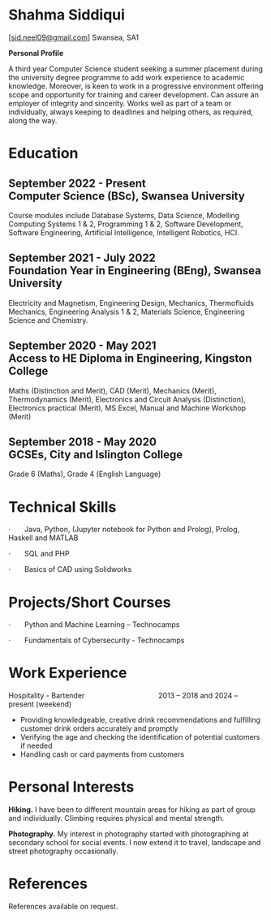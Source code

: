 # Shahma Siddiqui

[sid.neel09@gmail.com] Swansea, SA1

**Personal Profile**

A third year Computer Science student seeking a summer placement during the university degree programme to add work experience to academic knowledge. Moreover, is keen to work in a progressive environment offering scope and opportunity for training and career development. Can assure an employer of integrity and sincerity. Works well as part of a team or individually, always keeping to deadlines and helping others, as required, along the way.

# Education

## September 2022 - Present                                Computer Science (BSc), Swansea University

Course modules include Database Systems, Data Science, Modelling Computing Systems 1 & 2, Programming 1 & 2, Software Development, Software Engineering, Artificial Intelligence, Intelligent Robotics, HCI.

## September 2021 - July 2022                             Foundation Year in Engineering (BEng), Swansea University

Electricity and Magnetism, Engineering Design, Mechanics, Thermofluids Mechanics, Engineering Analysis 1 & 2, Materials Science, Engineering Science and Chemistry.

## September 2020 - May 2021                            Access to HE Diploma in Engineering, Kingston College

Maths (Distinction and Merit), CAD (Merit), Mechanics (Merit), Thermodynamics (Merit), Electronics and Circuit Analysis (Distinction), Electronics practical (Merit), MS Excel, Manual and Machine Workshop (Merit)

## September 2018 - May 2020                            GCSEs, City and Islington College

Grade 6 (Maths), Grade 4 (English Language)

# Technical Skills

·       Java, Python, (Jupyter notebook for Python and Prolog), Prolog, Haskell and MATLAB

·       SQL and PHP

·       Basics of CAD using Solidworks

# Projects/Short Courses

·       Python and Machine Learning – Technocamps

·       Fundamentals of Cybersecurity - Technocamps

# Work Experience

Hospitality - Bartender                                     2013 – 2018 and 2024 – present (weekend)

- Providing knowledgeable, creative drink recommendations and fulfilling customer drink orders accurately and promptly
- Verifying the age and checking the identification of potential customers if needed
- Handling cash or card payments from customers

# Personal Interests

**Hiking.** I have been to different mountain areas for hiking as part of group and individually. Climbing requires physical and mental strength.

**Photography.** My interest in photography started with photographing at secondary school for social events. I now extend it to travel, landscape and street photography occasionally.

# References

References available on request.

